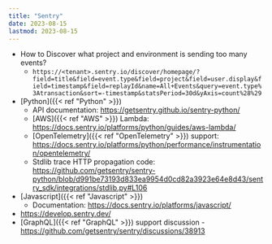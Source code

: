 ```yaml
---
title: "Sentry"
date: 2023-08-15
lastmod: 2023-08-15
---
```

- How to Discover what project and environment is sending too many events?
	- `https://<tenant>.sentry.io/discover/homepage/?field=title&field=event.type&field=project&field=user.display&field=timestamp&field=replayId&name=All+Events&query=event.type%3Atransaction&sort=-timestamp&statsPeriod=30d&yAxis=count%28%29`
- [Python]({{< ref "Python" >}})
	- API documentation: https://getsentry.github.io/sentry-python/
	- [AWS]({{< ref "AWS" >}}) Lambda: https://docs.sentry.io/platforms/python/guides/aws-lambda/
	- [OpenTelemetry]({{< ref "OpenTelemetry" >}}) support: https://docs.sentry.io/platforms/python/performance/instrumentation/opentelemetry/
	- Stdlib trace HTTP propagation code: https://github.com/getsentry/sentry-python/blob/d991be73193d833ea9954d0cd82a3923e64e8d43/sentry_sdk/integrations/stdlib.py#L106
- [Javascript]({{< ref "Javascript" >}})
	- Documentation: https://docs.sentry.io/platforms/javascript/
- https://develop.sentry.dev/
- [GraphQL]({{< ref "GraphQL" >}}) support discussion - https://github.com/getsentry/sentry/discussions/38913
